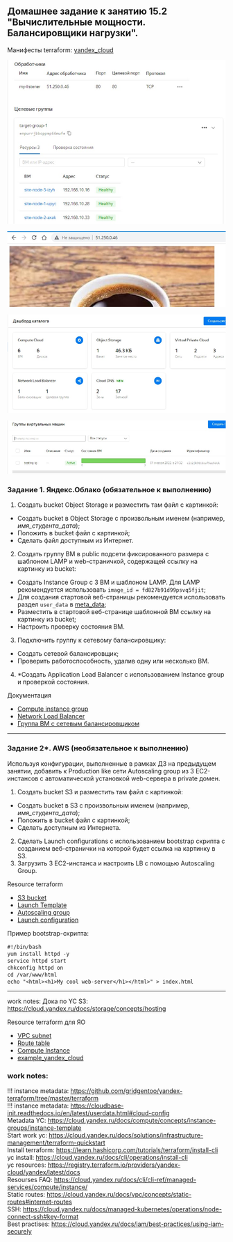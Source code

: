 ## Домашнее задание к занятию 15.2 "Вычислительные мощности. Балансировщики нагрузки".

Манифесты terraform: [yandex_cloud](https://github.com/murzinvit/15.02_yc_computing_power/tree/main/yandex) </br>

![](https://github.com/murzinvit/screen_1/blob/b52b873fa30a356debb98d5ee49667773774322b/YC_load_balancer_ok.jpg) </br>

![](https://github.com/murzinvit/screen_1/blob/c38cdce7df303b7e7b6fbd334f7e49207d4f5db5/YC_result_load_balancer.jpg) </br>

![](https://github.com/murzinvit/screen_1/blob/31bac377c5e0dd42253360e5cd0284b11b78be2a/YC_dashboard_load_balancer.jpg) </br>

![](https://github.com/murzinvit/screen_1/blob/31b1ad64a9cf4d4f3ef54604b08dff99bc1a921d/YC_group_instance.jpg) </br>

### Задание 1. Яндекс.Облако (обязательное к выполнению)

1. Создать bucket Object Storage и разместить там файл с картинкой:
- Создать bucket в Object Storage с произвольным именем (например, _имя_студента_дата_);
- Положить в bucket файл с картинкой;
- Сделать файл доступным из Интернет.
2. Создать группу ВМ в public подсети фиксированного размера с шаблоном LAMP и web-страничкой, содержащей ссылку на картинку из bucket:
- Создать Instance Group с 3 ВМ и шаблоном LAMP. Для LAMP рекомендуется использовать `image_id = fd827b91d99psvq5fjit`;
- Для создания стартовой веб-страницы рекомендуется использовать раздел `user_data` в [meta_data](https://cloud.yandex.ru/docs/compute/concepts/vm-metadata);
- Разместить в стартовой веб-странице шаблонной ВМ ссылку на картинку из bucket;
- Настроить проверку состояния ВМ.
3. Подключить группу к сетевому балансировщику:
- Создать сетевой балансировщик;
- Проверить работоспособность, удалив одну или несколько ВМ.
4. *Создать Application Load Balancer с использованием Instance group и проверкой состояния.

Документация
- [Compute instance group](https://registry.terraform.io/providers/yandex-cloud/yandex/latest/docs/resources/compute_instance_group)
- [Network Load Balancer](https://registry.terraform.io/providers/yandex-cloud/yandex/latest/docs/resources/lb_network_load_balancer)
- [Группа ВМ с сетевым балансировщиком](https://cloud.yandex.ru/docs/compute/operations/instance-groups/create-with-balancer)
---
### Задание 2*. AWS (необязательное к выполнению)

Используя конфигурации, выполненные в рамках ДЗ на предыдущем занятии, добавить к Production like сети Autoscaling group из 3 EC2-инстансов с  автоматической установкой web-сервера в private домен.

1. Создать bucket S3 и разместить там файл с картинкой:
- Создать bucket в S3 с произвольным именем (например, _имя_студента_дата_);
- Положить в bucket файл с картинкой;
- Сделать доступным из Интернета.
2. Сделать Launch configurations с использованием bootstrap скрипта с созданием веб-странички на которой будет ссылка на картинку в S3. 
3. Загрузить 3 ЕС2-инстанса и настроить LB с помощью Autoscaling Group.

Resource terraform
- [S3 bucket](https://registry.terraform.io/providers/hashicorp/aws/latest/docs/resources/s3_bucket)
- [Launch Template](https://registry.terraform.io/providers/hashicorp/aws/latest/docs/resources/launch_template)
- [Autoscaling group](https://registry.terraform.io/providers/hashicorp/aws/latest/docs/resources/autoscaling_group)
- [Launch configuration](https://registry.terraform.io/providers/hashicorp/aws/latest/docs/resources/launch_configuration)

Пример bootstrap-скрипта:
```
#!/bin/bash
yum install httpd -y
service httpd start
chkconfig httpd on
cd /var/www/html
echo "<html><h1>My cool web-server</h1></html>" > index.html
```


---
work notes:
Дока по YC S3: https://cloud.yandex.ru/docs/storage/concepts/hosting </br>

Resource terraform для ЯО
- [VPC subnet](https://registry.terraform.io/providers/yandex-cloud/yandex/latest/docs/resources/vpc_subnet)
- [Route table](https://registry.terraform.io/providers/yandex-cloud/yandex/latest/docs/resources/vpc_route_table)
- [Compute Instance](https://registry.terraform.io/providers/yandex-cloud/yandex/latest/docs/resources/compute_instance)
- [example_yandex_cloud](https://github.com/RebrainMe/yandex-cloud-events/tree/master/terraform)


### work notes:
!!! instance metadata: https://github.com/gridgentoo/yandex-terraform/tree/master/terraform </br>
!!! instance metadata: https://cloudbase-init.readthedocs.io/en/latest/userdata.html#cloud-config </br>
Metadata YC: https://cloud.yandex.ru/docs/compute/concepts/instance-groups/instance-template </br>
Start work yc: https://cloud.yandex.ru/docs/solutions/infrastructure-management/terraform-quickstart </br>
Install terraform: https://learn.hashicorp.com/tutorials/terraform/install-cli </br>
yc install: https://cloud.yandex.ru/docs/cli/operations/install-cli </br>
yc resources: https://registry.terraform.io/providers/yandex-cloud/yandex/latest/docs </br>
Resourses FAQ: https://cloud.yandex.ru/docs/cli/cli-ref/managed-services/compute/instance/ </br>
Static routes: https://cloud.yandex.ru/docs/vpc/concepts/static-routes#internet-routes </br>
SSH:  https://cloud.yandex.ru/docs/managed-kubernetes/operations/node-connect-ssh#key-format </br>
Best practises: https://cloud.yandex.ru/docs/iam/best-practices/using-iam-securely </br>
